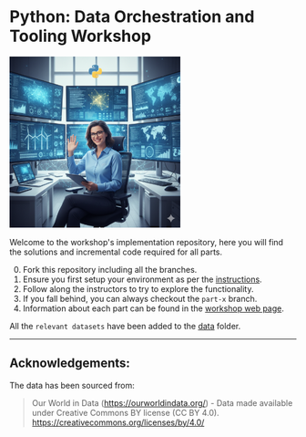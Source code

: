 # Python: Data Orchestration and Tooling Workshop

<img src="images/maria-hi.png" alt="Description" width="300px">

Welcome to the workshop's implementation repository, here you will find the solutions and incremental code required for all parts.

0. Fork this repository including all the branches.
1. Ensure you first setup your environment as per the [instructions](https://jaragont.github.io/orchestration-workshop/pages/env-setup/).
2. Follow along the instructors to try to explore the functionality.
3. If you fall behind, you can always checkout the `part-x` branch.
4. Information about each part can be found in the [workshop web page](https://jaragont.github.io/orchestration-workshop/pages/0-the-plan/).


All the `relevant datasets` have been added to the [data](data/) folder.

---

## Acknowledgements:

The data has been sourced from:

> Our World in Data (https://ourworldindata.org/) - Data made available under Creative Commons BY license (CC BY 4.0). https://creativecommons.org/licenses/by/4.0/
